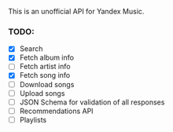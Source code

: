 This is an unofficial API for Yandex Music.

### TODO:
- [x] Search
- [x] Fetch album info
- [ ] Fetch artist info
- [x] Fetch song info
- [ ] Download songs
- [ ] Upload songs
- [ ] JSON Schema for validation of all responses
- [ ] Recommendations API
- [ ] Playlists
